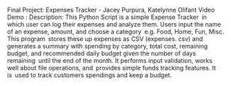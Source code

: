 Final Project: Expenses Tracker - Jacey Purpura, Katelynne Olifant
Video Demo : 
Description: 
This Python Script is a simple Expense Tracker in which user can log their expenses and analyze them. Users input the name of an expense, amount, and choose a category e.g. Food, Home, Fun, Misc. This program stores these up expenses as CSV (expenses. csv) and generates a summary with spending by category, total cost, remaining budget, and recommended daily budget given the number of days remaining until the end of the month. It performs input validation, works well about file operations, and provides simple funds tracking features. It is used to track customers spendings and keep a budget.
